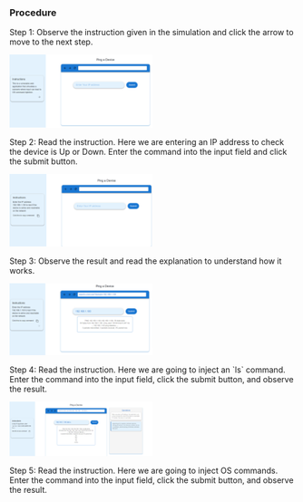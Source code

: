 ### Procedure
<p>Step 1: Observe the instruction given in the simulation and click the arrow to move to the next step.</p>
<img src="./images/os1.png" width="50%">
<p>Step 2: Read the instruction. Here we are entering an IP address to check the device is Up or Down. Enter the command into the input field and click the submit button.</p>
<img src="./images/os2.png" width="50%">
<p>Step 3: Observe the result and read the explanation to understand how it works.</p>
<img src="./images/os3.png" width="50%">
<p>Step 4: Read the instruction. Here we are going to inject an `ls` command. Enter the command into the input field, click the submit button, and observe the result.</p>
<img src="./images/os4.png" width="50%">
<p>Step 5: Read the instruction. Here we are going to inject OS commands. Enter the command into the input field, click the submit button, and observe the result.</p>
